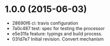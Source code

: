 # 1.0.0 (2015-06-03)

  * 28690f6 ci: travis configuration
  * 7a0c487 test: spec for testing the processor
  * e5e31fa feature: typings and build process.
  * 031d7e7 Initial revision. Convert mechanism
